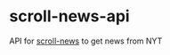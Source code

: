 # scroll-news-api
API for [scroll-news](https://github.com/diogo405/scroll-news) to get news from NYT
